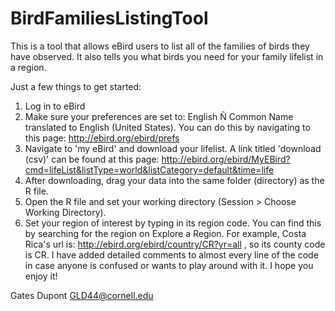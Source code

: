 # BirdFamiliesListingTool
This is a tool that allows eBird users to list all of the families of birds they have observed. It also tells you what birds you need for your family lifelist in a region. 

Just a few things to get started:
1) Log in to eBird 
2) Make sure your preferences are set to: English Ñ Common Name translated to English (United States). You can do this by navigating to this page: http://ebird.org/ebird/prefs
3) Navigate to 'my eBird' and download your lifelist. A link titled 'download (csv)' can be found at this page: http://ebird.org/ebird/MyEBird?cmd=lifeList&listType=world&listCategory=default&time=life
4) After downloading, drag your data into the same folder (directory) as the R file.
5) Open the R file and set your working directory (Session > Choose Working Directory).
6) Set your region of interest by typing in its region code. You can find this by searching for the region on Explore a Region. For example, Costa Rica's url is: http://ebird.org/ebird/country/CR?yr=all , so its county code is CR.
I have added detailed comments to almost every line of the code in case anyone is confused or wants to play around with it.
I hope you enjoy it!

Gates Dupont
GLD44@cornell.edu
